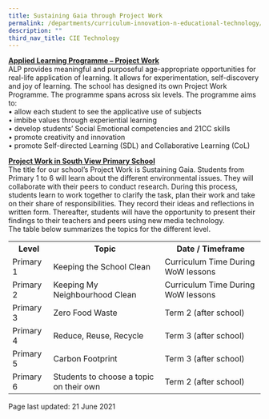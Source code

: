 ```yaml
---
title: Sustaining Gaia through Project Work
permalink: /departments/curriculum-innovation-n-educational-technology/sustaining-gaia-through-project-work
description: ""
third_nav_title: CIE Technology
---
```

<p><strong><u>Applied Learning Programme &ndash; Project Work<br /></u></strong>ALP provides meaningful and purposeful age-appropriate opportunities for real-life application of learning. It allows for experimentation, self-discovery and joy of learning. The school has designed its own Project Work Programme. The programme spans across six levels. The programme aims to:<br />&bull; allow each student to see the applicative use of subjects<br />&bull; imbibe values through experiential learning<br />&bull; develop students&rsquo; Social Emotional competencies and 21CC skills<br />&bull; promote creativity and innovation&nbsp;<br />&bull; promote Self-directed Learning (SDL) and Collaborative Learning (CoL)</p>
<p><strong><u>Project Work in South View Primary School<br /></u></strong>The title for our school&rsquo;s Project Work is Sustaining Gaia. Students from Primary 1 to 6 will learn about the different environmental issues. They will collaborate with their peers to conduct research. During this process, students learn to work together to clarify the task, plan their work and take on their share of responsibilities. They record their ideas and reflections in written form. Thereafter, students will have the opportunity to present their findings to their teachers and peers using new media technology.<br />The table below summarizes the topics for the different level.</p>
</div>
<table>
<tbody>
<tr>
<th>Level</th>
<th>Topic</th>
<th>Date / Timeframe</th>
</tr>
<tr>
<td>Primary 1</td>
<td>Keeping the School Clean</td>
<td>Curriculum Time During WoW lessons</td>
</tr>
<tr>
<td>Primary 2</td>
<td>Keeping My Neighbourhood Clean</td>
<td>Curriculum Time During WoW lessons</td>
</tr>
<tr>
<td>Primary 3</td>
<td>Zero Food Waste&nbsp;</td>
<td>Term 2 (after school)</td>
</tr>
<tr>
<td>Primary 4</td>
<td>Reduce, Reuse, Recycle&nbsp;</td>
<td>Term 3 (after school)</td>
</tr>
<tr>
<td>Primary 5</td>
<td>Carbon Footprint&nbsp;</td>
<td>Term 3 (after school)</td>
</tr>
<tr>
<td>Primary 6</td>
<td>Students to choose a topic on their own</td>
<td>Term 2 (after school)</td>
</tr>
</tbody>
</table>
<p>Page last updated: 21 June 2021</p>